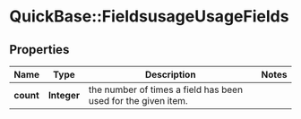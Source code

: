 # QuickBase::FieldsusageUsageFields

## Properties
Name | Type | Description | Notes
------------ | ------------- | ------------- | -------------
**count** | **Integer** | the number of times a field has been used for the given item. | 


